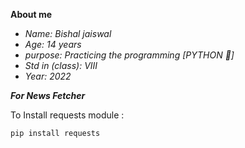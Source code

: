 <b><p>About me</p></b>
<i>
* Name: Bishal jaiswal
* Age: 14 years
* purpose: Practicing the programming [PYTHON 🐍]
* Std in (class): VIII
* Year: 2022
</i>

***For News Fetcher***

To Install requests module :
```
pip install requests
```
